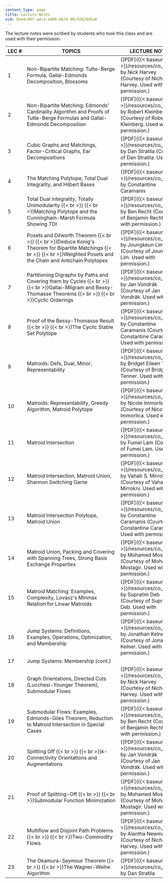 ```yaml
---
content_type: page
title: Lecture Notes
uid: bbe4c00f-a4c4-e800-6674-00c926294ba8
---
```


The lecture notes were scribed by students who took this class and are used with their permission.

| LEC # | TOPICS | LECTURE NOTES |
| --- | --- | --- |
| 1 | Non-Bipartite Matching: Tutte-Berge Formula, Gallai-Edmonds Decomposition, Blossoms | ([PDF]({{< baseurl >}}/resources/co_lec1)) by Nick Harvey (Courtesy of Nicholas Harvey. Used with permission.) |
| 2 | Non-Bipartite Matching: Edmonds' Cardinality Algorithm and Proofs of Tutte-Berge Formulas and Gallai-Edmonds Decomposition | ([PDF]({{< baseurl >}}/resources/co_lec2)) by Robert Kleinberg (Courtesy of Robert Kleinberg. Used with permission.) |
| 3 | Cubic Graphs and Matchings, Factor-Critical Graphs, Ear Decompositions | ([PDF]({{< baseurl >}}/resources/co_lec3)) by Dan Stratila (Courtesy of Dan Stratila. Used with permission.) |
| 4 | The Matching Polytope, Total Dual Integrality, and Hilbert Bases | ([PDF]({{< baseurl >}}/resources/co_lec4)) by Constantine Caramanis |
| 5 | Total Dual Integrality, Totally Unimodularity  {{< br >}}  {{< br >}}Matching Polytope and the Cunningham-Marsh Formula Showing TDI | ([PDF]({{< baseurl >}}/resources/co_lec5)) by Ben Recht (Courtesy of Benjamin Recht. Used with permission.) |
| 6 | Posets and Dilworth Theorem  {{< br >}}  {{< br >}}Deduce Konig's Theorem for Bipartite Matchings  {{< br >}}  {{< br >}}Weighted Posets and the Chain and Antichain Polytopes | ([PDF]({{< baseurl >}}/resources/co_lec6)) by Joungkeun Lim (Courtesy of Joungkeun Lim. Used with permission.) |
| 7 | Partitioning Digraphs by Paths and Covering them by Cycles  {{< br >}}  {{< br >}}Gallai-Milgram and Bessy-Thomasse Theorems  {{< br >}}  {{< br >}}Cyclic Orderings | ([PDF]({{< baseurl >}}/resources/co_lec7)) by Jan Vondrák (Courtesy of Jan Vondrák. Used with permission.) |
| 8 | Proof of the Bessy-Thomasse Result  {{< br >}}  {{< br >}}The Cyclic Stable Set Polytope | ([PDF]({{< baseurl >}}/resources/co_lec8)) by Constantine Caramanis (Courtesy of Constantine Caramanis. Used with permission.) |
| 9 | Matroids: Defs, Dual, Minor, Representability | ([PDF]({{< baseurl >}}/resources/co_lec9)) by Bridget Eileen Tenner (Courtesy of Bridget Tenner. Used with permission.) |
| 10 | Matroids: Representability, Greedy Algorithm, Matroid Polytope | ([PDF]({{< baseurl >}}/resources/co_lec10)) by Nicole Immorlica (Courtesy of Nicole Immorlica. Used with permission.) |
| 11 | Matroid Intersection | ([PDF]({{< baseurl >}}/resources/co_lec11)) by Fumei Lam (Courtesy of Fumei Lam. Used with permission.) |
| 12 | Matroid Intersection, Matroid Union, Shannon Switching Game | ([PDF]({{< baseurl >}}/resources/co_lec12)) by Vahab S. Mirrokni (Courtesy of Vahab Mirrokni. Used with permission.) |
| 13 | Matroid Intersection Polytope, Matroid Union | ([PDF]({{< baseurl >}}/resources/co_lec13)) by Constantine Caramanis (Courtesy of Constantine Caramanis. Used with permission.) |
| 14 | Matroid Union, Packing and Covering with Spanning Trees, Strong Basis Exchange Properties | ([PDF]({{< baseurl >}}/resources/co_lec14)) by Mohamed Mostagir (Courtesy of Mohamed Mostagir. Used with permission.) |
| 15 | Matroid Matching: Examples, Complexity, Lovasz's Minmax Relation for Linear Matroids | ([PDF]({{< baseurl >}}/resources/co_lec15)) by Supratim Deb (Courtesy of Supratim Deb. Used with permission.) |
| 16 | Jump Systems: Definitions, Examples, Operations, Optimization, and Membership | ([PDF]({{< baseurl >}}/resources/co_lec16)) by Jonathan Kelner (Courtesy of Jonathan Kelner. Used with permission.) |
| 17 | Jump Systems: Membership (cont.) | &nbsp; |
| 18 | Graph Orientations, Directed Cuts (Lucchesi-Younger Theorem), Submodular Flows | ([PDF]({{< baseurl >}}/resources/co_lec18)) by Nick Harvey (Courtesy of Nicholas Harvey. Used with permission.) |
| 19 | Submodular Flows: Examples, Edmonds-Giles Theorem, Reduction to Matroid Intersection in Special Cases | ([PDF]({{< baseurl >}}/resources/co_lec19)) by Ben Recht (Courtesy of Benjamin Recht. Used with permission.) |
| 20 | Splitting Off  {{< br >}}  {{< br >}}$k$-Connectivity Orientations and Augmentations | ([PDF]({{< baseurl >}}/resources/co_lec20)) by Jan Vondrák (Courtesy of Jan Vondrák. Used with permission.) |
| 21 | Proof of Splitting-Off  {{< br >}}  {{< br >}}Submodular Function Minimization | ([PDF]({{< baseurl >}}/resources/co_lec21)) by Mohamed Mostagir (Courtesy of Mohamed Mostagir. Used with permission.) |
| 22 | Multiflow and Disjoint Path Problems  {{< br >}}  {{< br >}}Two-Commodity Flows | ([PDF]({{< baseurl >}}/resources/co_lec22)) by Alantha Newman (Courtesy of Nicholas Harvey. Used with permission.) |
| 23 | The Okamura-Seymour Theorem  {{< br >}}  {{< br >}}The Wagner-Weihe Algorithm | ([PDF]({{< baseurl >}}/resources/co_lec23)) by Dan Stratila